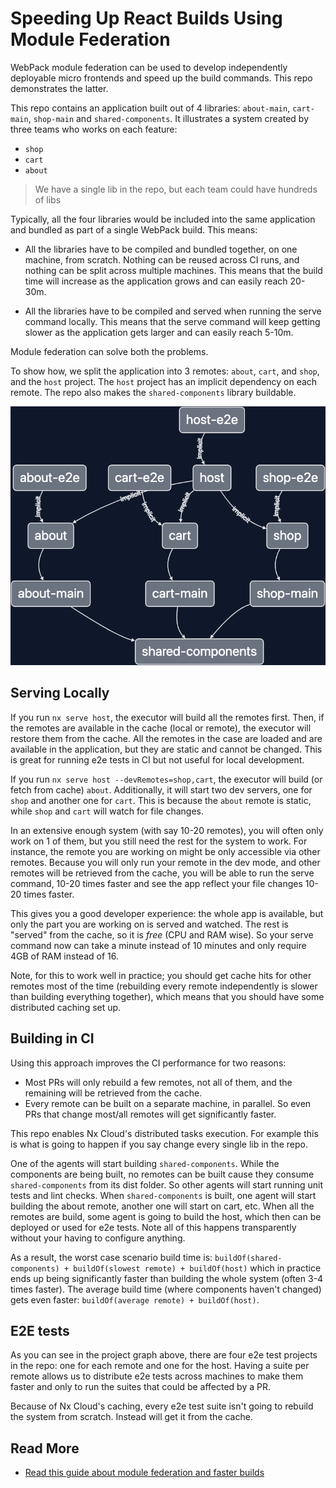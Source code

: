 # Speeding Up React Builds Using Module Federation

WebPack module federation can be used to develop independently deployable micro frontends and speed up the build commands. This repo demonstrates the latter.

This repo contains an application built out of 4 libraries: `about-main`, `cart-main`, `shop-main` and `shared-components`.
It illustrates a system created by three teams who works on each feature:
- `shop`
- `cart`
- `about`

> We have a single lib in the repo, but each team could have hundreds of libs

Typically, all the four libraries would be included into the same application and bundled as part of a single WebPack
build. This means:

* All the libraries have to be compiled and bundled together, on one machine, from scratch. Nothing can be reused across CI runs, and nothing can be split across multiple machines. This means that the build time will increase as the application grows and can easily reach 20-30m.

* All the libraries have to be compiled and served when running the serve command locally. This means that the serve
  command will keep getting slower as the application gets larger and can easily reach 5-10m.

Module federation can solve both the problems.

To show how, we split the application into 3 remotes: `about`, `cart`, and `shop`, and the `host` project. The `host`
project has an implicit dependency on each remote. The repo also makes the `shared-components` library buildable.

![Project graph](./readme-assets/graph.png)

## Serving Locally

If you run `nx serve host`, the executor will build all the remotes first. Then, if the remotes are available in the
cache (local or remote), the executor will restore them from the cache. All the remotes in the case are loaded and are
available in the application, but they are static and cannot be changed. This is great for running e2e tests in CI
but not useful for local development.

If you run `nx serve host --devRemotes=shop,cart`, the executor will build (or fetch from cache) `about`. Additionally, it will start two dev servers, one for `shop` and another one for `cart`. This is because the `about` remote is static, while `shop` and `cart` will watch
for file changes.

In an extensive enough system (with say 10-20 remotes), you will often only work on 1 of them, but you still need the rest for the system to work. For instance, the remote you are working on might be only accessible via other remotes.
Because you will only run your remote in the dev mode, and other remotes will be retrieved from the cache, you will be able
to run the serve command, 10-20 times faster and see the app reflect your file changes 10-20 times faster.

This gives you a good developer experience: the whole app is available, but only the part you are working on is
served and watched. The rest is "served" from the cache, so it is *free* (CPU and RAM wise). So your serve command now can take a minute instead of 10 minutes and only require 4GB of RAM instead of 16.

Note, for this to work well in practice; you should get cache hits for other remotes most of the time (rebuilding every remote independently is slower than building everything together), which means that you should have some distributed caching set up.

## Building in CI

Using this approach improves the CI performance for two reasons:

* Most PRs will only rebuild a few remotes, not all of them, and the remaining will be retrieved from the cache.
* Every remote can be built on a separate machine, in parallel. So even PRs that change most/all remotes will get
  significantly faster.

This repo enables Nx Cloud's distributed tasks execution. For example this is what is going to happen if you say change every single lib in the repo.

One of the agents will start building `shared-components`. While the components are being built, no remotes can be built cause they consume `shared-components` from its dist folder. So other agents will start running unit tests and lint checks. When `shared-components` is built, one agent will start building the about remote, another one will start on cart, etc. When all the remotes are build, some agent is going to build the host, which then can be deployed or used for e2e tests. Note all of this happens transparently without your having to configure anything.

As a result, the worst case scenario build time is: `buildOf(shared-components) + buildOf(slowest remote) + buildOf(host)` which in practice ends up being significantly faster than building the whole system (often 3-4 times faster). The average build time (where components haven't changed) gets even faster: `buildOf(average remote) + buildOf(host)`.

## E2E tests

As you can see in the project graph above, there are four e2e test projects in the repo: one for each remote and one for the host. Having a suite per remote allows us to distribute e2e tests across machines to make them faster and only to run the suites that could be affected by a PR.

Because of Nx Cloud's caching, every e2e test suite isn't going to rebuild the system from scratch. Instead will get it from the cache.

## Read More

* [Read this guide about module federation and faster builds](https://nx.dev/module-federation/faster-builds)